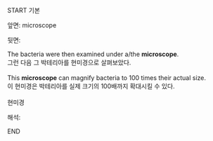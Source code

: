 START
기본

앞면:
microscope


뒷면:
<div>The bacteria were then examined under a/the <strong>microscope</strong>. </div><div><div>그런 다음 그 박테리아를 현미경으로 살펴보았다.</div></div><div><br></div><div><div>This <strong>microscope</strong> can magnify bacteria to 100 times their actual size. </div><div><div>이 현미경은 박테리아를 실제 크기의 100배까지 확대시킬 수 있다.</div></div></div><div><br></div><div>현미경</div>


해석:

END